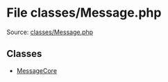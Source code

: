 File classes/Message.php
=========

Source: [classes/Message.php](https://github.com/PrestaShop/PrestaShop/blob/1.6.0.9/classes/Message.php)


Classes
-------

* [MessageCore](class.MessageCore.md)

